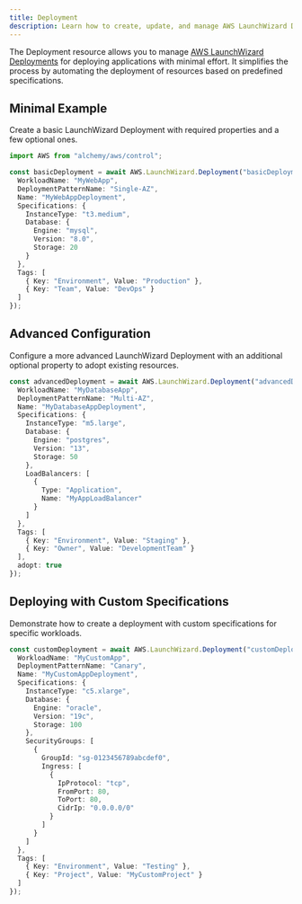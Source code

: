 ```yaml
---
title: Deployment
description: Learn how to create, update, and manage AWS LaunchWizard Deployments using Alchemy Cloud Control.
---
```


The Deployment resource allows you to manage [AWS LaunchWizard Deployments](https://docs.aws.amazon.com/launchwizard/latest/userguide/) for deploying applications with minimal effort. It simplifies the process by automating the deployment of resources based on predefined specifications.

## Minimal Example

Create a basic LaunchWizard Deployment with required properties and a few optional ones.

```ts
import AWS from "alchemy/aws/control";

const basicDeployment = await AWS.LaunchWizard.Deployment("basicDeployment", {
  WorkloadName: "MyWebApp",
  DeploymentPatternName: "Single-AZ",
  Name: "MyWebAppDeployment",
  Specifications: {
    InstanceType: "t3.medium",
    Database: {
      Engine: "mysql",
      Version: "8.0",
      Storage: 20
    }
  },
  Tags: [
    { Key: "Environment", Value: "Production" },
    { Key: "Team", Value: "DevOps" }
  ]
});
```

## Advanced Configuration

Configure a more advanced LaunchWizard Deployment with an additional optional property to adopt existing resources.

```ts
const advancedDeployment = await AWS.LaunchWizard.Deployment("advancedDeployment", {
  WorkloadName: "MyDatabaseApp",
  DeploymentPatternName: "Multi-AZ",
  Name: "MyDatabaseAppDeployment",
  Specifications: {
    InstanceType: "m5.large",
    Database: {
      Engine: "postgres",
      Version: "13",
      Storage: 50
    },
    LoadBalancers: [
      {
        Type: "Application",
        Name: "MyAppLoadBalancer"
      }
    ]
  },
  Tags: [
    { Key: "Environment", Value: "Staging" },
    { Key: "Owner", Value: "DevelopmentTeam" }
  ],
  adopt: true
});
```

## Deploying with Custom Specifications

Demonstrate how to create a deployment with custom specifications for specific workloads.

```ts
const customDeployment = await AWS.LaunchWizard.Deployment("customDeployment", {
  WorkloadName: "MyCustomApp",
  DeploymentPatternName: "Canary",
  Name: "MyCustomAppDeployment",
  Specifications: {
    InstanceType: "c5.xlarge",
    Database: {
      Engine: "oracle",
      Version: "19c",
      Storage: 100
    },
    SecurityGroups: [
      {
        GroupId: "sg-0123456789abcdef0",
        Ingress: [
          {
            IpProtocol: "tcp",
            FromPort: 80,
            ToPort: 80,
            CidrIp: "0.0.0.0/0"
          }
        ]
      }
    ]
  },
  Tags: [
    { Key: "Environment", Value: "Testing" },
    { Key: "Project", Value: "MyCustomProject" }
  ]
});
```